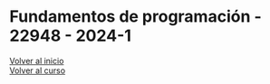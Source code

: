 # Fundamentos de programación - 22948 - 2024-1

[Volver al inicio](./intro.md)\
[Volver al curso](./fundamentos.md)